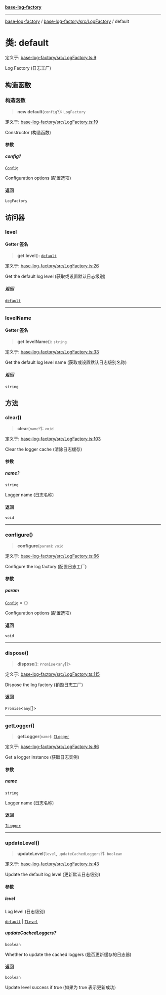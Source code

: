 [**base-log-factory**](../../../../index.md)

***

[base-log-factory](../../../../index.md) / [base-log-factory/src/LogFactory](../index.md) / default

# 类: default

定义于: [base-log-factory/src/LogFactory.ts:9](https://github.com/fengxinming/log-base/blob/2c3efcb178d7ddc2410225a9c002fea10b6d1b2d/packages/base-log-factory/src/LogFactory.ts#L9)

Log Factory (日志工厂)

## 构造函数

### 构造函数

> **new default**(`config`?): `LogFactory`

定义于: [base-log-factory/src/LogFactory.ts:19](https://github.com/fengxinming/log-base/blob/2c3efcb178d7ddc2410225a9c002fea10b6d1b2d/packages/base-log-factory/src/LogFactory.ts#L19)

Constructor (构造函数)

#### 参数

##### config?

[`Config`](../../typings/interfaces/Config.md)

Configuration options (配置选项)

#### 返回

`LogFactory`

## 访问器

### level

#### Getter 签名

> **get** **level**(): [`default`](../../LogLevel/enumerations/default.md)

定义于: [base-log-factory/src/LogFactory.ts:26](https://github.com/fengxinming/log-base/blob/2c3efcb178d7ddc2410225a9c002fea10b6d1b2d/packages/base-log-factory/src/LogFactory.ts#L26)

Get the default log level (获取或设置默认日志级别)

##### 返回

[`default`](../../LogLevel/enumerations/default.md)

***

### levelName

#### Getter 签名

> **get** **levelName**(): `string`

定义于: [base-log-factory/src/LogFactory.ts:33](https://github.com/fengxinming/log-base/blob/2c3efcb178d7ddc2410225a9c002fea10b6d1b2d/packages/base-log-factory/src/LogFactory.ts#L33)

Get the default log level name (获取或设置默认日志级别名称)

##### 返回

`string`

## 方法

### clear()

> **clear**(`name`?): `void`

定义于: [base-log-factory/src/LogFactory.ts:103](https://github.com/fengxinming/log-base/blob/2c3efcb178d7ddc2410225a9c002fea10b6d1b2d/packages/base-log-factory/src/LogFactory.ts#L103)

Clear the logger cache (清除日志缓存)

#### 参数

##### name?

`string`

Logger name (日志名称)

#### 返回

`void`

***

### configure()

> **configure**(`param`): `void`

定义于: [base-log-factory/src/LogFactory.ts:66](https://github.com/fengxinming/log-base/blob/2c3efcb178d7ddc2410225a9c002fea10b6d1b2d/packages/base-log-factory/src/LogFactory.ts#L66)

Configure the log factory (配置日志工厂)

#### 参数

##### param

[`Config`](../../typings/interfaces/Config.md) = `{}`

Configuration options (配置选项)

#### 返回

`void`

***

### dispose()

> **dispose**(): `Promise`\<`any`[]\>

定义于: [base-log-factory/src/LogFactory.ts:115](https://github.com/fengxinming/log-base/blob/2c3efcb178d7ddc2410225a9c002fea10b6d1b2d/packages/base-log-factory/src/LogFactory.ts#L115)

Dispose the log factory (销毁日志工厂)

#### 返回

`Promise`\<`any`[]\>

***

### getLogger()

> **getLogger**(`name`): [`ILogger`](../../typings/interfaces/ILogger.md)

定义于: [base-log-factory/src/LogFactory.ts:86](https://github.com/fengxinming/log-base/blob/2c3efcb178d7ddc2410225a9c002fea10b6d1b2d/packages/base-log-factory/src/LogFactory.ts#L86)

Get a logger instance (获取日志实例)

#### 参数

##### name

`string`

Logger name (日志名称)

#### 返回

[`ILogger`](../../typings/interfaces/ILogger.md)

***

### updateLevel()

> **updateLevel**(`level`, `updateCachedLoggers`?): `boolean`

定义于: [base-log-factory/src/LogFactory.ts:43](https://github.com/fengxinming/log-base/blob/2c3efcb178d7ddc2410225a9c002fea10b6d1b2d/packages/base-log-factory/src/LogFactory.ts#L43)

Update the default log level (更新默认日志级别)

#### 参数

##### level

Log level (日志级别)

[`default`](../../LogLevel/enumerations/default.md) | [`TLevel`](../../typings/type-aliases/TLevel.md)

##### updateCachedLoggers?

`boolean`

Whether to update the cached loggers (是否更新缓存的日志器)

#### 返回

`boolean`

Update level success if true (如果为 true 表示更新成功)

